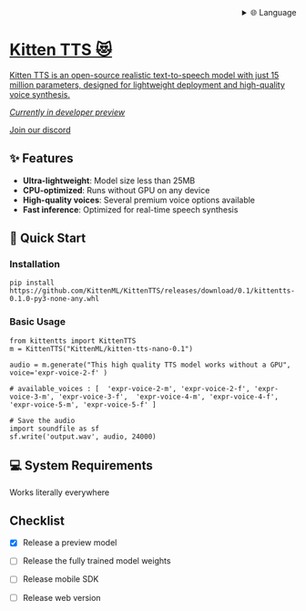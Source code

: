 
<div align="right">
  <details>
    <summary >🌐 Language</summary>
    <div>
      <div align="center">
        <a href="https://openaitx.github.io/view.html?user=KittenML&project=KittenTTS&lang=en">English</a>
        | <a href="https://openaitx.github.io/view.html?user=KittenML&project=KittenTTS&lang=zh-CN">简体中文</a>
        | <a href="https://openaitx.github.io/view.html?user=KittenML&project=KittenTTS&lang=zh-TW">繁體中文</a>
        | <a href="https://openaitx.github.io/view.html?user=KittenML&project=KittenTTS&lang=ja">日本語</a>
        | <a href="https://openaitx.github.io/view.html?user=KittenML&project=KittenTTS&lang=ko">한국어</a>
        | <a href="https://openaitx.github.io/view.html?user=KittenML&project=KittenTTS&lang=hi">हिन्दी</a>
        | <a href="https://openaitx.github.io/view.html?user=KittenML&project=KittenTTS&lang=th">ไทย</a>
        | <a href="https://openaitx.github.io/view.html?user=KittenML&project=KittenTTS&lang=fr">Français</a>
        | <a href="https://openaitx.github.io/view.html?user=KittenML&project=KittenTTS&lang=de">Deutsch</a>
        | <a href="https://openaitx.github.io/view.html?user=KittenML&project=KittenTTS&lang=es">Español</a>
        | <a href="https://openaitx.github.io/view.html?user=KittenML&project=KittenTTS&lang=it">Italiano</a>
        | <a href="https://openaitx.github.io/view.html?user=KittenML&project=KittenTTS&lang=ru">Русский</a>
        | <a href="https://openaitx.github.io/view.html?user=KittenML&project=KittenTTS&lang=pt">Português</a>
        | <a href="https://openaitx.github.io/view.html?user=KittenML&project=KittenTTS&lang=nl">Nederlands</a>
        | <a href="https://openaitx.github.io/view.html?user=KittenML&project=KittenTTS&lang=pl">Polski</a>
        | <a href="https://openaitx.github.io/view.html?user=KittenML&project=KittenTTS&lang=ar">العربية</a>
        | <a href="https://openaitx.github.io/view.html?user=KittenML&project=KittenTTS&lang=fa">فارسی</a>
        | <a href="https://openaitx.github.io/view.html?user=KittenML&project=KittenTTS&lang=tr">Türkçe</a>
        | <a href="https://openaitx.github.io/view.html?user=KittenML&project=KittenTTS&lang=vi">Tiếng Việt</a>
        | <a href="https://openaitx.github.io/view.html?user=KittenML&project=KittenTTS&lang=id">Bahasa Indonesia</a>
        | <a href="https://openaitx.github.io/view.html?user=KittenML&project=KittenTTS&lang=as">অসমীয়া</
      </div>
    </div>
  </details>
</div>

# Kitten TTS 😻

Kitten TTS is an open-source realistic text-to-speech model with just 15 million parameters, designed for lightweight deployment and high-quality voice synthesis.

*Currently in developer preview*

[Join our discord](https://discord.gg/upcyF5s6)


## ✨ Features

- **Ultra-lightweight**: Model size less than 25MB
- **CPU-optimized**: Runs without GPU on any device
- **High-quality voices**: Several premium voice options available
- **Fast inference**: Optimized for real-time speech synthesis



## 🚀 Quick Start

### Installation

```
pip install https://github.com/KittenML/KittenTTS/releases/download/0.1/kittentts-0.1.0-py3-none-any.whl
```



 ### Basic Usage 

```
from kittentts import KittenTTS
m = KittenTTS("KittenML/kitten-tts-nano-0.1")

audio = m.generate("This high quality TTS model works without a GPU", voice='expr-voice-2-f' )

# available_voices : [  'expr-voice-2-m', 'expr-voice-2-f', 'expr-voice-3-m', 'expr-voice-3-f',  'expr-voice-4-m', 'expr-voice-4-f', 'expr-voice-5-m', 'expr-voice-5-f' ]

# Save the audio
import soundfile as sf
sf.write('output.wav', audio, 24000)

```





## 💻 System Requirements

Works literally everywhere



## Checklist 

- [x] Release a preview model
- [ ] Release the fully trained model weights
- [ ] Release mobile SDK 
- [ ] Release web version 

